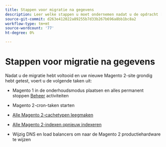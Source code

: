 ```yaml
---
title: Stappen voor migratie na gegevens
description: Leer welke stappen u moet ondernemen nadat u de opdracht [!DNL Data Migration Tool] om gegevens te migreren van Magento 1 naar Magento 2.
source-git-commit: d263e412022a89255b7d33b267b696a8bb1bc8a2
workflow-type: tm+mt
source-wordcount: '77'
ht-degree: 0%

---
```



# Stappen voor migratie na gegevens

Nadat u de migratie hebt voltooid en uw nieuwe Magento 2-site grondig hebt getest, voert u de volgende taken uit:

* Magento 1 in de onderhoudsmodus plaatsen en alles permanent stoppen [Beheer](https://glossary.magento.com/admin) activiteiten

* Magento 2-cron-taken starten

* [Alle Magento 2-cachetypen leegmaken](../../../configuration/cli/manage-cache.md#clean-and-flush-cache-types)

* [Alle Magento 2-indexen opnieuw indexeren](../../../configuration/cli/manage-indexers.md#reindex)

* Wijzig DNS en load balancers om naar de Magento 2 productiehardware te wijzen
